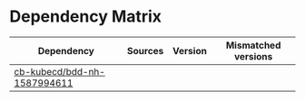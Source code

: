 # Dependency Matrix

Dependency | Sources | Version | Mismatched versions
---------- | ------- | ------- | -------------------
[cb-kubecd/bdd-nh-1587994611](https://github.com/cb-kubecd/bdd-nh-1587994611.git) |  | []() | 
